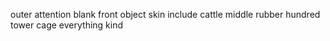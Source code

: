 outer attention blank front object skin include cattle middle rubber hundred tower cage everything kind